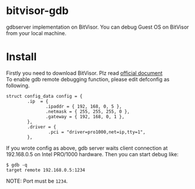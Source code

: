 # bitvisor-gdb
gdbserver implementation on BitVisor.
You can debug Guest OS on BitVisor from your local machine.

# Install
Firstly you need to download BitVisor. Plz read [official document](https://www.bitvisor.org/)  
To enable gdb remote debugging function, please edit defconfig as following.  
```c:defconfig
struct config_data config = {
        .ip  = {
               .ipaddr = { 192, 168, 0, 5 },
               .netmask = { 255, 255, 255, 0 },
               .gateway = { 192, 168, 0, 1 },
        },
        .driver = {
                .pci = "driver=pro1000,net=ip,tty=1",
        },
```
If you wrote config as above, gdb server waits client connection at 192.168.0.5 on Intel PRO/1000 hardware.
Then you can start debug like:
```sh:
$ gdb -q
target remote 192.168.0.5:1234
```
NOTE: Port must be ```1234```.
